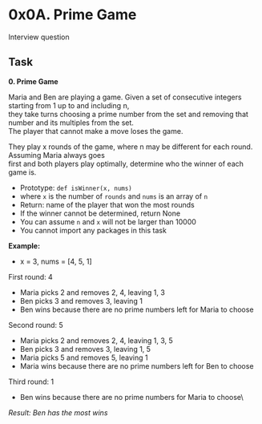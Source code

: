 # 0x0A. Prime Game

Interview question

## Task

**0. Prime Game**

Maria and Ben are playing a game. Given a set of consecutive integers starting from 1 up to and including n,\
they take turns choosing a prime number from the set and removing that number and its multiples from the set.\
The player that cannot make a move loses the game.

They play x rounds of the game, where n may be different for each round. Assuming Maria always goes\
first and both players play optimally, determine who the winner of each game is.

- Prototype: `def isWinner(x, nums)`
- where `x` is the number of `rounds` and `nums` is an array of `n`
- Return: name of the player that won the most rounds
- If the winner cannot be determined, return None
- You can assume `n` and `x` will not be larger than 10000
- You cannot import any packages in this task

**Example:**

- x = 3, nums = [4, 5, 1]

First round: 4

- Maria picks 2 and removes 2, 4, leaving 1, 3
- Ben picks 3 and removes 3, leaving 1
- Ben wins because there are no prime numbers left for Maria to choose

Second round: 5

- Maria picks 2 and removes 2, 4, leaving 1, 3, 5
- Ben picks 3 and removes 3, leaving 1, 5
- Maria picks 5 and removes 5, leaving 1
- Maria wins because there are no prime numbers left for Ben to choose

Third round: 1

- Ben wins because there are no prime numbers for Maria to choose\

*Result: Ben has the most wins*
